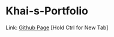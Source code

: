 # Khai-s-Portfolio
Link: [Github Page](https://pineapplesofjustice.github.io/Khai-s-Portfolio/ "Khai's Portfolio") [Hold Ctrl for New Tab]
